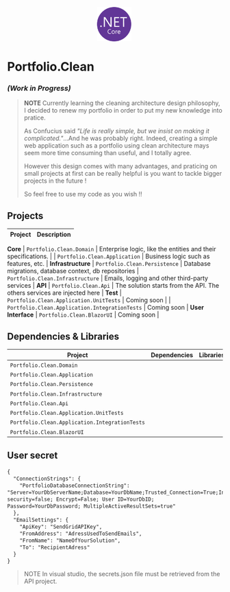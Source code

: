 <div id="header" align="center">
<img src="https://github.com/devicons/devicon/blob/master/icons/dotnetcore/dotnetcore-original.svg" title=".NET" alt=".NET" width="80" height="80"/>&nbsp;
</div>

# Portfolio.Clean
### _(Work in Progress)_

> **NOTE**
> Currently learning the cleaning architecture design philosophy, I decided to renew my portfolio in order to put my new knowledge into pratice.
>
> As Confucius said _"Life is really simple, but we insist on making it complicated."_...And he was probably right.
> Indeed, creating a simple web application such as a portfolio using clean architecture mays seem more time consuming than useful, and I totally agree.
>
> However this design comes with many advantages, and praticing on small projects at first can be really helpful is you want to tackle bigger projects in the future !
>
> So feel free to use my code as you wish !!

<!-- 
```diff
+ # Libraries
``` -->
## __Projects__
| Project | Description |
| --- | --- |
**Core**
| `Portfolio.Clean.Domain` | Enterprise logic, like the entities and their specifications. |
| `Portfolio.Clean.Application` | Business logic such as features, etc. |
**Infrastructure**
| `Portfolio.Clean.Persistence` | Database migrations, database context, db repositories
| `Portfolio.Clean.Infrastructure` | Emails, logging and other third-party services |
**API**
| `Portfolio.Clean.Api` | The solution starts from the API. The others services are injected here |
**Test**
| `Portfolio.Clean.Application.UnitTests` | Coming soon |
| `Portfolio.Clean.Application.IntegrationTests` | Coming soon |
**User Interface**
| `Portfolio.Clean.BlazorUI` | Coming soon |

## __Dependencies & Libraries__
| Project |  Dependencies | Libraries |
| --- | --- | --- |
| `Portfolio.Clean.Domain` |  |  |
| `Portfolio.Clean.Application` |  |  |
| `Portfolio.Clean.Persistence` |  |  |
| `Portfolio.Clean.Infrastructure` |  |  |
| `Portfolio.Clean.Api` |  |  |
| `Portfolio.Clean.Application.UnitTests` |  |  |
| `Portfolio.Clean.Application.IntegrationTests` |  |  |
| `Portfolio.Clean.BlazorUI` |  |  |

## __User secret__
```
{
  "ConnectionStrings": {
    "PortfolioDatabaseConnectionString": "Server=YourDbServerName;Database=YourDbName;Trusted_Connection=True;Integrated security=false; Encrypt=False; User ID=YourDbID; Password=YourDbPassword; MultipleActiveResultSets=true"
  },
  "EmailSettings": {
    "ApiKey": "SendGridAPIKey",
    "FromAddress": "AdressUsedToSendEmails",
    "FromName": "NameOfYourSolution",
    "To": "RecipientAdress"
  }
}
```
> NOTE
> In visual studio, the secrets.json file must be retrieved from the API project.
>
